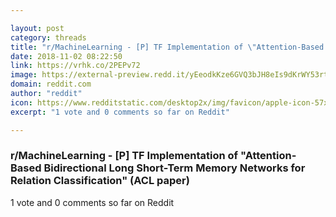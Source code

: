 ```yaml
---

layout: post
category: threads
title: "r/MachineLearning - [P] TF Implementation of \"Attention-Based Bidirectional Long Short-Term Memory Networks for Relation Classification\" (ACL paper)"
date: 2018-11-02 08:22:50
link: https://vrhk.co/2PEPv72
image: https://external-preview.redd.it/yEeodkKze6GVQ3bJH8eIs9dKrWY53rtd9GrrvhO5APE.jpg?auto=webp&s=b139b7a849b6869968fc2a1d619dff7e5e7617cc
domain: reddit.com
author: "reddit"
icon: https://www.redditstatic.com/desktop2x/img/favicon/apple-icon-57x57.png
excerpt: "1 vote and 0 comments so far on Reddit"

---
```


### r/MachineLearning - [P] TF Implementation of "Attention-Based Bidirectional Long Short-Term Memory Networks for Relation Classification" (ACL paper)

1 vote and 0 comments so far on Reddit